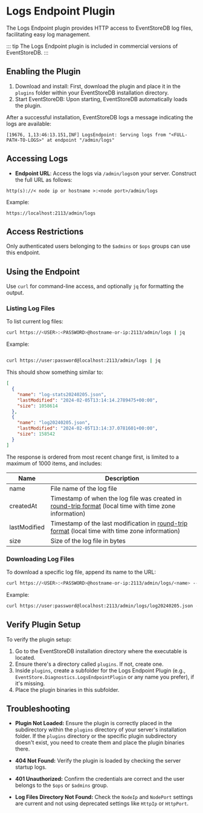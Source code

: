 # Logs Endpoint Plugin 
The Logs Endpoint plugin provides HTTP access to EventStoreDB log files, facilitating easy log management. 

::: tip
The Logs Endpoint plugin is included in commercial versions of EventStoreDB.
:::

## Enabling the Plugin

1. Download and install: First, download the plugin and place it in the `plugins` folder within your EventStoreDB installation directory. 
2. Start EventStoreDB: Upon starting, EventStoreDB automatically loads the plugin. 

After a successful installation, EventStoreDB logs a message indicating the logs are available:
```
[19676, 1,13:46:13.151,INF] LogsEndpoint: Serving logs from "<FULL-PATH-TO-LOGS>" at endpoint "/admin/logs"
```

## Accessing Logs

- **Endpoint URL**: Access the logs via `/admin/logs`on your server. Construct the full URL as follows: 
```
http(s)://< node ip or hostname >:<node port>/admin/logs
```
Example:
```
https://localhost:2113/admin/logs
```

## Access Restrictions

Only authenticated users belonging to the `$admins` or `$ops` groups can use this endpoint. 

## Using the Endpoint

Use `curl` for command-line access, and optionally `jq` for formatting the output.  

### Listing Log Files

To list current log files:
```bash
curl https://<USER>:<PASSWORD>@hostname-or-ip:2113/admin/logs | jq
```
Example:
```bash

curl https://user:password@localhost:2113/admin/logs | jq
```

This should show something similar to:
```json
[
  {
    "name": "log-stats20240205.json",
    "lastModified": "2024-02-05T13:14:14.2789475+00:00",
    "size": 1058614
  },
  {
    "name": "log20240205.json",
    "lastModified": "2024-02-05T13:14:37.0781601+00:00",
    "size": 158542
  }
]
```

The response is ordered from most recent change first, is limited to a maximum of 1000 items, and includes:

| Name | Description |
|---|---|
| name | File name of the log file |
| createdAt | Timestamp of when the log file was created in [round-trip format](https://learn.microsoft.com/en-us/dotnet/standard/base-types/standard-date-and-time-format-strings#the-round-trip-o-o-format-specifier) (local time with time zone information) |
| lastModified | Timestamp of the last modification in [round-trip format](https://learn.microsoft.com/en-us/dotnet/standard/base-types/standard-date-and-time-format-strings#the-round-trip-o-o-format-specifier) (local time with time zone information) |
| size | Size of the log file in bytes |

### Downloading Log Files

To download a specific log file, append its name to the URL:
```bash
curl https://<USER>:<PASSWORD>@hostname-or-ip:2113/admin/logs/<name> --output <name>
```
Example:
```bash
curl https://user:password@localhost:2113/admin/logs/log20240205.json --output log20240205.json
```

## Verify Plugin Setup

To verify the plugin setup:

1. Go to the EventStoreDB installation directory where the executable is located. 
2. Ensure there's a directory called `plugins`. If not, create one. 
3. Inside `plugins`, create a subfolder for the Logs Endpoint Plugin (e.g., `EventStore.Diagnostics.LogsEndpointPlugin` or any name you prefer), if it's missing.
4. Place the plugin binaries in this subfolder.

## Troubleshooting

- **Plugin Not Loaded:** Ensure the plugin is correctly placed in the subdirectory within the `plugins` directory of your server's installation folder. If the `plugins` directory or the specific plugin subdirectory doesn't exist, you need to create them and    place the plugin binaries there. 

- **404 Not Found:** Verify the plugin is loaded by checking the server startup logs.

- **401 Unauthorized:** Confirm the credentials are correct and the user belongs to the `$ops` or `$admins` group.

- **Log Files Directory Not Found:** Check the `NodeIp` and `NodePort` settings are current and not using deprecated settings like `HttpIp` or `HttpPort`.

